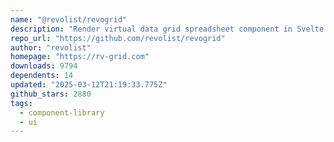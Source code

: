 ```yaml
---
name: "@revolist/revogrid"
description: "Render virtual data grid spreadsheet component in Svelte apps."
repo_url: "https://github.com/revolist/revogrid"
author: "revolist"
homepage: "https://rv-grid.com"
downloads: 9794
dependents: 14
updated: "2025-03-12T21:19:33.775Z"
github_stars: 2880
tags: 
  - component-library
  - ui
---
```

